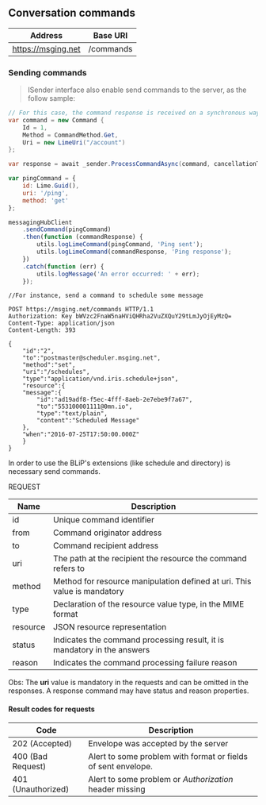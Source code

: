 ## Conversation commands

| Address               | Base URI     |
|-----------------------|--------------|
| https://msging.net    | /commands    |

### Sending commands

<blockquote class="lang-specific csharp">
<p>ISender interface also enable send commands to the server, as the follow sample:</p>
</blockquote>

```csharp
// For this case, the command response is received on a synchronous way.
var command = new Command {
    Id = 1,
    Method = CommandMethod.Get,
    Uri = new LimeUri("/account")
};

var response = await _sender.ProcessCommandAsync(command, cancellationToken);
```

```javascript
var pingCommand = {
    id: Lime.Guid(),
    uri: '/ping',
    method: 'get'
};

messagingHubClient
    .sendCommand(pingCommand)
    .then(function (commandResponse) {
        utils.logLimeCommand(pingCommand, 'Ping sent');
        utils.logLimeCommand(commandResponse, 'Ping response');
    })
    .catch(function (err) {
        utils.logMessage('An error occurred: ' + err);
    });

```

```http
//For instance, send a command to schedule some message

POST https://msging.net/commands HTTP/1.1
Authorization: Key bWVzc2FnaW5naHViQHRha2VuZXQuY29tLmJyOjEyMzQ=
Content-Type: application/json
Content-Length: 393

{  
    "id":"2",
    "to":"postmaster@scheduler.msging.net",
    "method":"set",
    "uri":"/schedules",
    "type":"application/vnd.iris.schedule+json",
    "resource":{  
    "message":{  
        "id":"ad19adf8-f5ec-4fff-8aeb-2e7ebe9f7a67",
        "to":"553100001111@0mn.io",
        "type":"text/plain",
        "content":"Scheduled Message"
    },
    "when":"2016-07-25T17:50:00.000Z"
    }
}
```

In order to use the BLiP's extensions (like schedule and directory) is necessary send commands. 

REQUEST

| Name | Description |
|---------------------------------|--------------|
| id     | Unique command identifier   |
| from   | Command originator address   |
| to     | Command recipient address  |
| uri    | The path at the recipient the resource the command refers to |
| method | Method for resource manipulation defined at uri. This value is mandatory |
| type | Declaration of the resource value type, in the MIME format |
| resource | JSON resource representation |
| status | Indicates the command processing result, it is mandatory in the answers |
| reason | Indicates the command processing failure reason |

Obs: The **uri** value is mandatory in the requests and can be omitted in the responses. A response command may have status and reason properties.

#### Result codes for requests

| Code                | Description                                                                               |
|---------------------|-----------------------------------------------------------------------------------------  |
| 202 (Accepted)      | Envelope was accepted by the server                                                       |
| 400 (Bad Request)   | Alert to some problem with format or fields of sent envelope.                             |
| 401 (Unauthorized)  | Alert to some problem or *Authorization* header missing                                   |



